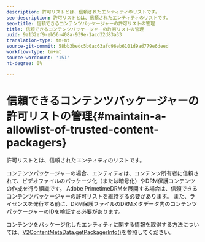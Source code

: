 ```yaml
---
description: 許可リストとは、信頼されたエンティティのリストです。
seo-description: 許可リストとは、信頼されたエンティティのリストです。
seo-title: 信頼できるコンテンツパッケージャーの許可リストの管理
title: 信頼できるコンテンツパッケージャーの許可リストの管理
uuid: 9a132ef9-eb56-408a-939e-1acd32d83a33
translation-type: tm+mt
source-git-commit: 58bb3bedc5b0ac63afd96eb6101d9ad779e6deed
workflow-type: tm+mt
source-wordcount: '151'
ht-degree: 0%

---
```



# 信頼できるコンテンツパッケージャーの許可リストの管理{#maintain-a-allowlist-of-trusted-content-packagers}

許可リストとは、信頼されたエンティティのリストです。

コンテンツパッケージャーの場合、エンティティは、コンテンツ所有者に信頼されて、ビデオファイルのパッケージ化（または暗号化）やDRM保護コンテンツの作成を行う組織です。 Adobe PrimetimeDRMを展開する場合は、信頼できるコンテンツパッケージャーの許可リストを維持する必要があります。 また、ライセンスを発行する前に、DRM保護ファイルのDRMメタデータ内のコンテンツパッケージャーのIDを検証する必要があります。

コンテンツをパッケージ化したエンティティに関する情報を取得する方法については、[V2ContentMetaData.getPackagerInfo()](https://help.adobe.com/en_US/primetime/api/drm-apis/server/javadocs-flashaccess-pro/com/adobe/flashaccess/sdk/media/drm/keys/v2/V2ContentMetaData.html#getPackagerInfo())を参照してください。
